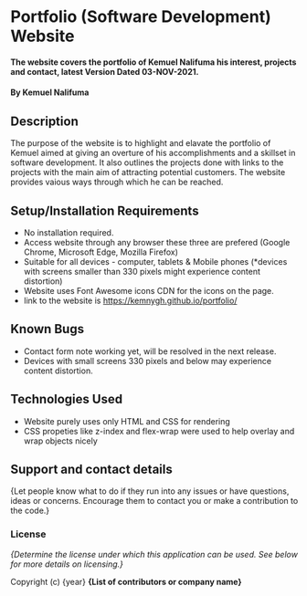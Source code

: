 # Portfolio (Software Development) Website

#### The website covers the portfolio of Kemuel Nalifuma his interest, projects and contact, latest Version Dated 03-NOV-2021.

#### By Kemuel Nalifuma

## Description
The purpose of the website is to highlight and elavate the portfolio of Kemuel aimed at giving an overture of his accomplishments and a skillset in software development. It also outlines the projects done with links to the projects with the main aim of attracting potential customers. The website provides vaious ways through which he can be reached. 

## Setup/Installation Requirements
* No installation required.
* Access website through any browser these three are prefered (Google Chrome, Microsoft Edge, Mozilla Firefox)
* Suitable for all devices - computer, tablets & Mobile phones (*devices with screens smaller than 330 pixels might experience content distortion)
* Website uses Font Awesome icons CDN for the icons on the page.
* link to the website is https://kemnygh.github.io/portfolio/


## Known Bugs
* Contact form note working yet, will be resolved in the next release.
* Devices with small screens 330 pixels and below may experience content distortion.

## Technologies Used
* Website purely uses only HTML and CSS for rendering
* CSS propeties like z-index and flex-wrap were used to help overlay and wrap objects nicely 

## Support and contact details
{Let people know what to do if they run into any issues or have questions, ideas or concerns.  Encourage them to contact you or make a contribution to the code.}

### License
*{Determine the license under which this application can be used.  See below for more details on licensing.}*

Copyright (c) {year} **{List of contributors or company name}**

